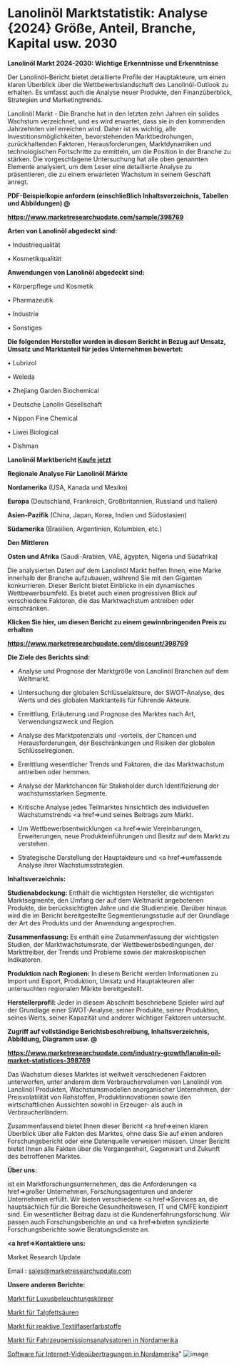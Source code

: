# Lanolinöl Marktstatistik: Analyse {2024} Größe, Anteil, Branche, Kapital usw. 2030

<strong>Lanolinöl Markt 2024-2030: Wichtige Erkenntnisse und Erkenntnisse</strong>

Der Lanolinöl-Bericht bietet detaillierte Profile der Hauptakteure, um einen klaren Überblick über die Wettbewerbslandschaft des Lanolinöl-Outlook zu erhalten. Es umfasst auch die Analyse neuer Produkte, den Finanzüberblick, Strategien und Marketingtrends.

Lanolinöl Markt - Die Branche hat in den letzten zehn Jahren ein solides Wachstum verzeichnet, und es wird erwartet, dass sie in den kommenden Jahrzehnten viel erreichen wird. Daher ist es wichtig, alle Investitionsmöglichkeiten, bevorstehenden Marktbedrohungen, zurückhaltenden Faktoren, Herausforderungen, Marktdynamiken und technologischen Fortschritte zu ermitteln, um die Position in der Branche zu stärken. Die vorgeschlagene Untersuchung hat alle oben genannten Elemente analysiert, um dem Leser eine detaillierte Analyse zu präsentieren, die zu einem erwarteten Wachstum in seinem Geschäft anregt.



<strong><b>PDF-Beispielkopie anfordern (einschließlich Inhaltsverzeichnis, Tabellen und Abbildungen) @ </b></strong>

<strong><a href=https://www.marketresearchupdate.com/sample/398769>

<strong>https://www.marketresearchupdate.com/sample/398769</u></a></strong></strong>



<strong>Arten von Lanolinöl abgedeckt sind:</strong>

• Industriequalität

• Kosmetikqualität



<strong>Anwendungen von Lanolinöl abgedeckt sind:</strong>

• Körperpflege und Kosmetik

• Pharmazeutik

• Industrie

• Sonstiges



<strong>Die folgenden Hersteller werden in diesem Bericht in Bezug auf Umsatz, Umsatz und Marktanteil für jedes Unternehmen bewertet:</strong>

• Lubrizol

• Weleda

• Zhejiang Garden Biochemical

• Deutsche Lanolin Gesellschaft

• Nippon Fine Chemical

• Liwei Biological

• Dishman



<strong>Lanolinöl Marktbericht <a href=https://www.marketresearchupdate.com/buynow/398769>Kaufe jetzt</a></strong>



<strong>Regionale Analyse Für Lanolinöl Märkte</strong>



<strong>Nordamerika</strong> (USA, Kanada und Mexiko)



<strong>Europa</strong> (Deutschland, Frankreich, Großbritannien, Russland und Italien)



<strong>Asien-Pazifik</strong> (China, Japan, Korea, Indien und Südostasien)



<strong>Südamerika</strong> (Brasilien, Argentinien, Kolumbien, etc.)



<strong>Den Mittleren</strong> 

<strong>Osten und Afrika</strong> (Saudi-Arabien, VAE, ägypten, Nigeria und Südafrika)

Die analysierten Daten auf dem Lanolinöl Markt helfen Ihnen, eine Marke innerhalb der Branche aufzubauen, während Sie mit den Giganten konkurrieren. Dieser Bericht bietet Einblicke in ein dynamisches Wettbewerbsumfeld. Es bietet auch einen progressiven Blick auf verschiedene Faktoren, die das Marktwachstum antreiben oder einschränken.



<strong>Klicken Sie hier, um diesen Bericht zu einem gewinnbringenden Preis zu erhalten
</strong>

<strong><a href=https://www.marketresearchupdate.com/discount/398769>https://www.marketresearchupdate.com/discount/398769</b></u></strong></a>



<strong>Die Ziele des Berichts sind:</strong>

- Analyse und Prognose der Marktgröße von Lanolinöl Branchen auf dem Weltmarkt.

- Untersuchung der globalen Schlüsselakteure, der SWOT-Analyse, des Werts und des globalen Marktanteils für führende Akteure.

- Ermittlung, Erläuterung und Prognose des Marktes nach Art, Verwendungszweck und Region.

- Analyse des Marktpotenzials und -vorteils, der Chancen und Herausforderungen, der Beschränkungen und Risiken der globalen Schlüsselregionen.

- Ermittlung wesentlicher Trends und Faktoren, die das Marktwachstum antreiben oder hemmen.

- Analyse der Marktchancen für Stakeholder durch Identifizierung der wachstumsstarken Segmente.

- Kritische Analyse jedes Teilmarktes hinsichtlich des individuellen Wachstumstrends <a href=>und</a> seines Beitrags zum Markt.

- Um Wettbewerbsentwicklungen <a href=>wie</a> Vereinbarungen, Erweiterungen, neue Produkteinführungen und Besitz auf dem Markt zu verstehen.

- Strategische Darstellung der Hauptakteure und <a href=>umfas</a>sende Analyse ihrer Wachstumsstrategien.



<strong>Inhaltsverzeichnis:</strong>



<strong>Studienabdeckung:</strong> Enthält die wichtigsten Hersteller, die wichtigsten Marktsegmente, den Umfang der auf dem Weltmarkt angebotenen Produkte, die berücksichtigten Jahre und die Studienziele. Darüber hinaus wird die im Bericht bereitgestellte Segmentierungsstudie auf der Grundlage der Art des Produkts und der Anwendung angesprochen.



<strong>Zusammenfassung:</strong> Es enthält eine Zusammenfassung der wichtigsten Studien, der Marktwachstumsrate, der Wettbewerbsbedingungen, der Markttreiber, der Trends und Probleme sowie der makroskopischen Indikatoren.



<strong>Produktion nach Regionen:</strong> In diesem Bericht werden Informationen zu Import und Export, Produktion, Umsatz und Hauptakteuren aller untersuchten regionalen Märkte bereitgestellt.



<strong>Herstellerprofil:</strong> Jeder in diesem Abschnitt beschriebene Spieler wird auf der Grundlage einer SWOT-Analyse, seiner Produkte, seiner Produktion, seines Werts, seiner Kapazität und anderer wichtiger Faktoren untersucht.



<strong><b>Zugriff auf vollständige Berichtsbeschreibung, Inhaltsverzeichnis, Abbildung, Diagramm usw. @ </b></strong>

<strong><a href=https://www.marketresearchupdate.com/industry-growth/lanolin-oil-market-statistices-398769>https://www.marketresearchupdate.com/industry-growth/lanolin-oil-market-statistices-398769</a></strong>

Das Wachstum dieses Marktes ist weltweit verschiedenen Faktoren unterworfen, unter anderem dem Verbrauchervolumen von Lanolinöl von Lanolinöl Produkten, Wachstumsmodellen anorganischer Unternehmen, der Preisvolatilität von Rohstoffen, Produktinnovationen sowie den wirtschaftlichen Aussichten sowohl in Erzeuger- als auch in Verbraucherländern.

Zusammenfassend bietet Ihnen dieser Bericht <a href=>einen</a> klaren Überblick über alle Fakten des Marktes, ohne dass Sie auf einen anderen Forschungsbericht oder eine Datenquelle verweisen müssen. Unser Bericht bietet Ihnen alle Fakten über die Vergangenheit, Gegenwart und Zukunft des betroffenen Marktes.



<strong>Über uns:</strong>

 ist ein Marktforschungsunternehmen, das die Anforderungen <a href=>großer</a> Unternehmen, Forschungsagenturen und anderer Unternehmen erfüllt. Wir bieten verschiedene <a href=>Services</a> an, die hauptsächlich für die Bereiche Gesundheitswesen, IT und CMFE konzipiert sind. Ein wesentlicher Beitrag dazu ist die Kundenerfahrungsforschung. Wir passen auch Forschungsberichte an und <a href=>bieten</a> syndizierte Forschungsberichte sowie Beratungsdienste an.



<strong><a href=>Kontaktiere uns:</a></strong>

Market Research Update

Email : sales@marketresearchupdate.com



<strong>Unsere anderen Berichte:</strong>

<a href=https://www.linkedin.com/pulse/luxury-lighting-fixture-market-size-growth-set>Markt für Luxusbeleuchtungskörper</a>

<a href=https://www.linkedin.com/pulse/tallow-fatty-acids-market-2023-analysis-growth>Markt für Talgfettsäuren</a>

<a href=https://www.linkedin.com/pulse/reactive-textile-fiber-dyes-market-research>Markt für reaktive Textilfaserfarbstoffe</a>

<a href=https://www.linkedin.com/pulse/north-america-vehicle-emission-analyzers-market>Markt für Fahrzeugemissionsanalysatoren in Nordamerika</a>

<a href=https://www.linkedin.com/pulse/north-america-broadcast-internet-video-software>Software für Internet-Videoübertragungen in Nordamerika</a>"
![image](https://github.com/RushikeshRI/news24analysis/assets/164026548/abe60d69-5fb5-4a5c-8b9b-0d9a1a98800b)
